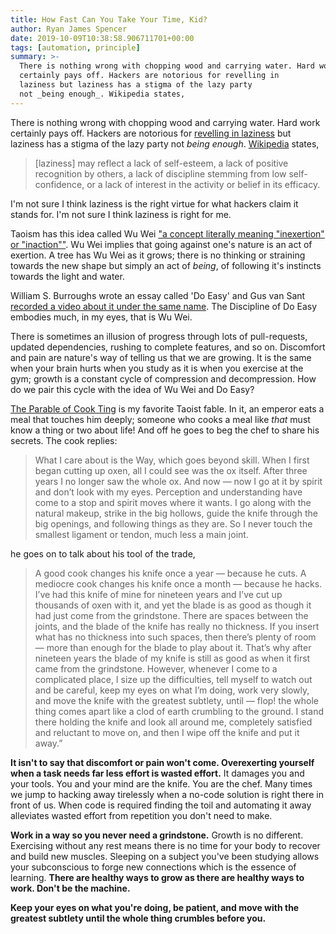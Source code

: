 ```yaml
---
title: How Fast Can You Take Your Time, Kid?
author: Ryan James Spencer
date: 2019-10-09T10:38:58.906711701+00:00
tags: [automation, principle]
summary: >-
  There is nothing wrong with chopping wood and carrying water. Hard work
  certainly pays off. Hackers are notorious for revelling in
  laziness but laziness has a stigma of the lazy party
  not _being enough_. Wikipedia states,
---
```


There is nothing wrong with chopping wood and carrying water. Hard work
certainly pays off. Hackers are notorious for [revelling in
laziness](http://threevirtues.com/) but laziness has a stigma of the lazy party
not _being enough_. [Wikipedia](https://en.wikipedia.org/wiki/Laziness) states,

> [laziness] may reflect a lack of self-esteem, a lack of positive recognition by
> others, a lack of discipline stemming from low self-confidence, or a lack of
> interest in the activity or belief in its efficacy.

I'm not sure I think laziness is the right virtue for what hackers claim it
stands for. I'm not sure I think laziness is right for me.

Taoism has this idea called Wu Wei ["a concept literally meaning "inexertion" or
"inaction""](https://en.wikipedia.org/wiki/Wu_wei). Wu Wei implies that going
against one's nature is an act of exertion. A tree has Wu Wei as it grows; there
is no thinking or straining towards the new shape but simply an act of _being_,
of following it's instincts towards the light and water.

William S. Burroughs wrote an essay called 'Do Easy' and Gus van Sant [recorded
a video about it under the same
name](https://www.youtube.com/watch?v=eoOUBETTyMI). The Discipline of Do Easy
embodies much, in my eyes, that is Wu Wei.

There is sometimes an illusion of progress through lots of pull-requests,
updated dependencies, rushing to complete features, and so on. Discomfort and
pain are nature's way of telling us that we are growing. It is the same when
your brain hurts when you study as it is when you exercise at the gym; growth is
a constant cycle of compression and decompression. How do we pair this cycle
with the idea of Wu Wei and Do Easy?

[The Parable of Cook
Ting](http://www.bopsecrets.org/gateway/passages/chuang-tzu.htm) is my favorite
Taoist fable. In it, an emperor eats a meal that touches him deeply; someone who
cooks a meal like _that_ must know a thing or two about life! And off he goes to
beg the chef to share his secrets. The cook replies:

> What I care about is the Way, which goes beyond skill. When I first began
> cutting up oxen, all I could see was the ox itself. After three years I no
> longer saw the whole ox. And now — now I go at it by spirit and don’t look
> with my eyes. Perception and understanding have come to a stop and spirit
> moves where it wants. I go along with the natural makeup, strike in the big
> hollows, guide the knife through the big openings, and following things as
> they are. So I never touch the smallest ligament or tendon, much less a main
> joint.

he goes on to talk about his tool of the trade,

> A good cook changes his knife once a year — because he cuts. A mediocre cook
> changes his knife once a month — because he hacks. I’ve had this knife of mine
> for nineteen years and I’ve cut up thousands of oxen with it, and yet the
> blade is as good as though it had just come from the grindstone. There are
> spaces between the joints, and the blade of the knife has really no thickness.
> If you insert what has no thickness into such spaces, then there’s plenty of
> room — more than enough for the blade to play about it. That’s why after
> nineteen years the blade of my knife is still as good as when it first came
> from the grindstone. However, whenever I come to a complicated place, I size
> up the difficulties, tell myself to watch out and be careful, keep my eyes on
> what I’m doing, work very slowly, and move the knife with the greatest
> subtlety, until — flop! the whole thing comes apart like a clod of earth
> crumbling to the ground. I stand there holding the knife and look all around
> me, completely satisfied and reluctant to move on, and then I wipe off the
> knife and put it away.”

**It isn't to say that discomfort or pain won't come. Overexerting yourself when
a task needs far less effort is wasted effort.** It damages you and your tools.
You and your mind are the knife. You are the chef. Many times we jump to hacking
away tirelessly when a no-code solution is right there in front of us. When code
is required finding the toil and automating it away alleviates wasted effort
from repetition you don't need to make.

**Work in a way so you never need a grindstone.** Growth is no different. Exercising
without any rest means there is no time for your body to recover and build new
muscles. Sleeping on a subject you've been studying allows your subconscious to
forge new connections which is the essence of learning. **There are healthy ways
to grow as there are healthy ways to work. Don't be the machine.**

**Keep your eyes on what you're doing, be patient, and move with the greatest
subtlety until the whole thing crumbles before you.**
